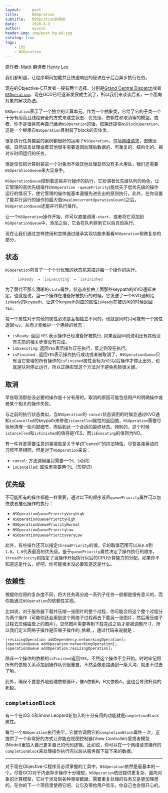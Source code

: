 ```yaml
---
layout:     post
title:      NSOpration
subtitle:   NSOpration的使用
date:       2020-6-3
author:     eyuxin
header-img: img/post-bg-e8.jpg
catalog: true
tags:
    - iOS
    - NSOpration
---
```




原作者: [Mattt](https://nshipster.cn/authors/mattt/) 翻译者 [Henry Lee](https://nshipster.cn/translators/henry-lee/) 

我们都知道，让程序瞬间加载并且快速响应的秘诀在于后台异步执行任务。

现在的Objective-C开发者一般有两个选择，分别是[Grand Central Dispatch](https://en.wikipedia.org/wiki/Grand_Central_Dispatch)或者[`NSOperation`](https://developer.apple.com/library/mac/#documentation/Cocoa/Reference/NSOperation_class/Reference/Reference.html)。现在GCD已经逐渐发展成主流了，所以我们来谈谈后者，一个面向对象的解决办法。

`NSOperation`表示了一个独立的计算单元。作为一个抽象类，它给了它的子类一个十分有用而且线程安全的方式来建立状态、优先级、依赖性和取消等的模型。或者，你不是很喜欢再自己继承`NSOperation`的话，框架还提供`NSBlockOperation`，这是一个继承自`NSOperation`且封装了block的实体类。

很多执行任务类型的案例都很好的运用了`NSOperation`，包括[网络请求](https://github.com/AFNetworking/AFNetworking/blob/master/AFNetworking/AFURLConnectionOperation.h)，图像压缩，自然语言处理或者其他很多需要返回处理后数据的、可重复的、结构化的、相对长时间运行的任务。

但是仅仅把计算封装进一个对象而不做其他处理显然没有多大用处，我们还需要`NSOperationQueue`来大显身手。

`NSOperationQueue`控制着这些并行操作的执行，它扮演者优先级队列的角色，让它管理的高优先级操作(`NSOperation -queuePriority`)能优先于低优先级的操作运行的情况下，使它管理的操作能基本遵循先进先出的原则执行。此外，在你设置了能并行运行的操作的最大值(`maxConcurrentOperationCount`)之后，`NSOperationQueue`还能并行执行操作。

让一个`NSOperation`操作开始，你可以直接调用`-start`，或者将它添加到`NSOperationQueue`中，添加之后，它会在队列排到它以后自动执行。

现在让我们通过怎样使用和怎样通过继承实现功能来看看`NSOperation`稍微复杂的部分。

## 状态

`NSOperation`包含了一个十分优雅的状态机来描述每一个操作的执行。

>   ```
>   isReady` → `isExecuting` → `isFinished
>   ```

为了替代不那么清晰的`state`属性，状态直接由上面那些keypath的KVO通知决定，也就是说，当一个操作在准备好被执行的时候，它发送了一个KVO通知给`isReady`的keypath，让这个keypath对应的属性`isReady`在被访问的时候返回`YES`。

每一个属性对于其他的属性必须是互相独立不同的，也就是同时只可能有一个属性返回`YES`，从而才能维护一个连续的状态：

-   `isReady`: 返回 `YES` 表示操作已经准备好被执行, 如果返回`NO`则说明还有其他没有先前的相关步骤没有完成。
-   `isExecuting`: 返回`YES`表示操作正在执行，反之则没在执行。
-   `isFinished` : 返回`YES`表示操作执行成功或者被取消了，`NSOperationQueue`只有当它管理的所有操作的`isFinished`属性全标为`YES`以后操作才停止出列，也就是队列停止运行，所以正确实现这个方法对于避免死锁很关键。

## 取消

早些取消那些没必要的操作是十分有用的。取消的原因可能包括用户的明确操作或者某个相关的操作失败。

与之前的执行状态类似，当`NSOperation`的`-cancel`状态调用的时候会通过KVO通知`isCancelled`的keypath来修改`isCancelled`属性的返回值，`NSOperation`需要尽快地清理一些内部细节，而后到达一个合适的最终状态。特别的，这个时候`isCancelled`和`isFinished`的值将是YES，而`isExecuting`的值则为NO。

有一件肯定需要注意的事情就是关于单词”cancel”的拼法特性，尽管各类英语的习惯不尽相同，但是对于`NSOperation`来说：

-   `cancel`: 方法调用里只需要一个L（动词）
-   `isCancelled`: 属性里需要两个L（形容词）

## 优先级

不可能所有的操作都是一样重要，通过以下的顺序设置`queuePriority`属性可以加快或者推迟操作的执行：

-   `NSOperationQueuePriorityVeryHigh`
-   `NSOperationQueuePriorityHigh`
-   `NSOperationQueuePriorityNormal`
-   `NSOperationQueuePriorityLow`
-   `NSOperationQueuePriorityVeryLow`

此外，有些操作还可以指定`threadPriority`的值，它的取值范围可以从`0.0`到`1.0`，`1.0`代表最高的优先级。鉴于`queuePriority`属性决定了操作执行的顺序，`threadPriority`则指定了当操作开始执行以后的CPU计算能力的分配，如果你不知道这是什么，好吧，你可能根本没必要知道这是什么。

## 依赖性

根据你应用的复杂度不同，将大任务再分成一系列子任务一般都是很有意义的，而你能通过`NSOperation`的依赖性实现。

比如说，对于服务器下载并压缩一张图片的整个过程，你可能会将这个整个过程分为两个操作（可能你还会用到这个网络子过程再去下载另一张图片，然后用压缩子过程去压缩磁盘上的图片）。显然图片需要等到下载完成之后才能被调整尺寸，所以我们定义网络子操作是压缩子操作的_依赖_，通过代码来说就是：

```
[resizingOperation addDependency:networkingOperation];
[operationQueue addOperation:networkingOperation];
[operationQueue addOperation:resizingOperation];
```

除非一个操作的依赖的`isFinished`返回`YES`，不然这个操作不会开始。时时牢记将所有的依赖关系添加到操作队列很重要，不然会像走路遇到一条大沟，就走不过去了哟。

此外，确保不要意外地创建依赖循环，像A依赖B，B又依赖A，这也会导致杯具的死锁。

## `completionBlock`

有一个在iOS 4和Snow Leopard新加入的十分有用的功能就是`completionBlock`属性。

每当一个`NSOperation`执行完毕，它就会调用它的`completionBlock`属性一次，这提供了一个非常好的方式让你能在视图控制器(View Controller)里或者模型(Model)里加入自己更多自己的代码逻辑。比如说，你可以在一个网络请求操作的`completionBlock`来处理操作执行完以后从服务器下载下来的数据。

------



对于现在Objective-C程序员必须掌握的工具中，`NSOperation`依然是最基本的一个。尽管GCD对于内嵌异步操作十分理想，`NSOperation`依旧提供更复杂、面向对象的计算模型，它对于涉及到各种类型数据、需要重复处理的任务又是更加理想的。在你的下一个项目里使用它吧，让它及带给用户欢乐，你自己也会很开心的。